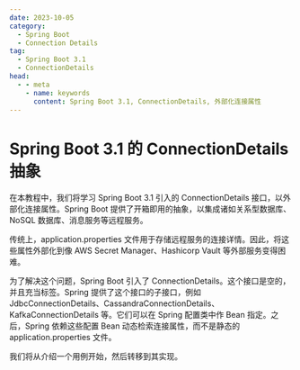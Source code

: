 ```yaml
---
date: 2023-10-05
category:
  - Spring Boot
  - Connection Details
tag:
  - Spring Boot 3.1
  - ConnectionDetails
head:
  - - meta
    - name: keywords
      content: Spring Boot 3.1, ConnectionDetails, 外部化连接属性
---
```

# Spring Boot 3.1 的 ConnectionDetails 抽象

在本教程中，我们将学习 Spring Boot 3.1 引入的 ConnectionDetails 接口，以外部化连接属性。Spring Boot 提供了开箱即用的抽象，以集成诸如关系型数据库、NoSQL 数据库、消息服务等远程服务。

传统上，application.properties 文件用于存储远程服务的连接详情。因此，将这些属性外部化到像 AWS Secret Manager、Hashicorp Vault 等外部服务变得困难。

为了解决这个问题，Spring Boot 引入了 ConnectionDetails。这个接口是空的，并且充当标签。Spring 提供了这个接口的子接口，例如 JdbcConnectionDetails、CassandraConnectionDetails、KafkaConnectionDetails 等。它们可以在 Spring 配置类中作 Bean 指定。之后，Spring 依赖这些配置 Bean 动态检索连接属性，而不是静态的 application.properties 文件。

我们将从介绍一个用例开始，然后转移到其实现。